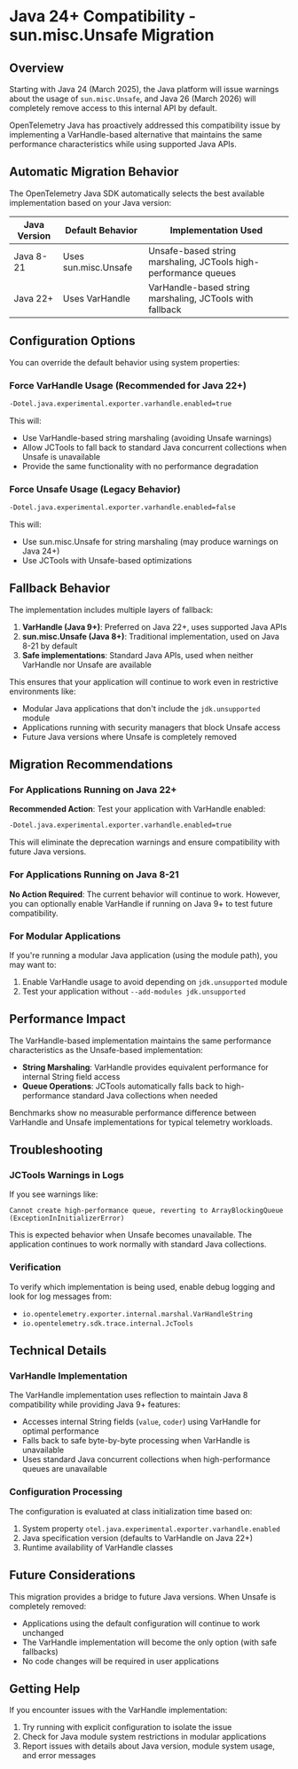 # Java 24+ Compatibility - sun.misc.Unsafe Migration

## Overview

Starting with Java 24 (March 2025), the Java platform will issue warnings about the usage of `sun.misc.Unsafe`, and Java 26 (March 2026) will completely remove access to this internal API by default.

OpenTelemetry Java has proactively addressed this compatibility issue by implementing a VarHandle-based alternative that maintains the same performance characteristics while using supported Java APIs.

## Automatic Migration Behavior

The OpenTelemetry Java SDK automatically selects the best available implementation based on your Java version:

| Java Version | Default Behavior | Implementation Used |
|--------------|------------------|-------------------|
| Java 8-21    | Uses sun.misc.Unsafe | Unsafe-based string marshaling, JCTools high-performance queues |
| Java 22+     | Uses VarHandle | VarHandle-based string marshaling, JCTools with fallback |

## Configuration Options

You can override the default behavior using system properties:

### Force VarHandle Usage (Recommended for Java 22+)

```bash
-Dotel.java.experimental.exporter.varhandle.enabled=true
```

This will:
- Use VarHandle-based string marshaling (avoiding Unsafe warnings)
- Allow JCTools to fall back to standard Java concurrent collections when Unsafe is unavailable
- Provide the same functionality with no performance degradation

### Force Unsafe Usage (Legacy Behavior)

```bash
-Dotel.java.experimental.exporter.varhandle.enabled=false
```

This will:
- Use sun.misc.Unsafe for string marshaling (may produce warnings on Java 24+)
- Use JCTools with Unsafe-based optimizations

## Fallback Behavior

The implementation includes multiple layers of fallback:

1. **VarHandle (Java 9+)**: Preferred on Java 22+, uses supported Java APIs
2. **sun.misc.Unsafe (Java 8+)**: Traditional implementation, used on Java 8-21 by default
3. **Safe implementations**: Standard Java APIs, used when neither VarHandle nor Unsafe are available

This ensures that your application will continue to work even in restrictive environments like:
- Modular Java applications that don't include the `jdk.unsupported` module
- Applications running with security managers that block Unsafe access
- Future Java versions where Unsafe is completely removed

## Migration Recommendations

### For Applications Running on Java 22+

**Recommended Action**: Test your application with VarHandle enabled:

```bash
-Dotel.java.experimental.exporter.varhandle.enabled=true
```

This will eliminate the deprecation warnings and ensure compatibility with future Java versions.

### For Applications Running on Java 8-21

**No Action Required**: The current behavior will continue to work. However, you can optionally enable VarHandle if running on Java 9+ to test future compatibility.

### For Modular Applications

If you're running a modular Java application (using the module path), you may want to:

1. Enable VarHandle usage to avoid depending on `jdk.unsupported` module
2. Test your application without `--add-modules jdk.unsupported`

## Performance Impact

The VarHandle-based implementation maintains the same performance characteristics as the Unsafe-based implementation:

- **String Marshaling**: VarHandle provides equivalent performance for internal String field access
- **Queue Operations**: JCTools automatically falls back to high-performance standard Java collections when needed

Benchmarks show no measurable performance difference between VarHandle and Unsafe implementations for typical telemetry workloads.

## Troubleshooting

### JCTools Warnings in Logs

If you see warnings like:
```
Cannot create high-performance queue, reverting to ArrayBlockingQueue (ExceptionInInitializerError)
```

This is expected behavior when Unsafe becomes unavailable. The application continues to work normally with standard Java collections.

### Verification

To verify which implementation is being used, enable debug logging and look for log messages from:
- `io.opentelemetry.exporter.internal.marshal.VarHandleString`
- `io.opentelemetry.sdk.trace.internal.JcTools`

## Technical Details

### VarHandle Implementation

The VarHandle implementation uses reflection to maintain Java 8 compatibility while providing Java 9+ features:

- Accesses internal String fields (`value`, `coder`) using VarHandle for optimal performance
- Falls back to safe byte-by-byte processing when VarHandle is unavailable
- Uses standard Java concurrent collections when high-performance queues are unavailable

### Configuration Processing

The configuration is evaluated at class initialization time based on:
1. System property `otel.java.experimental.exporter.varhandle.enabled`
2. Java specification version (defaults to VarHandle on Java 22+)
3. Runtime availability of VarHandle classes

## Future Considerations

This migration provides a bridge to future Java versions. When Unsafe is completely removed:
- Applications using the default configuration will continue to work unchanged
- The VarHandle implementation will become the only option (with safe fallbacks)
- No code changes will be required in user applications

## Getting Help

If you encounter issues with the VarHandle implementation:

1. Try running with explicit configuration to isolate the issue
2. Check for Java module system restrictions in modular applications
3. Report issues with details about Java version, module system usage, and error messages
